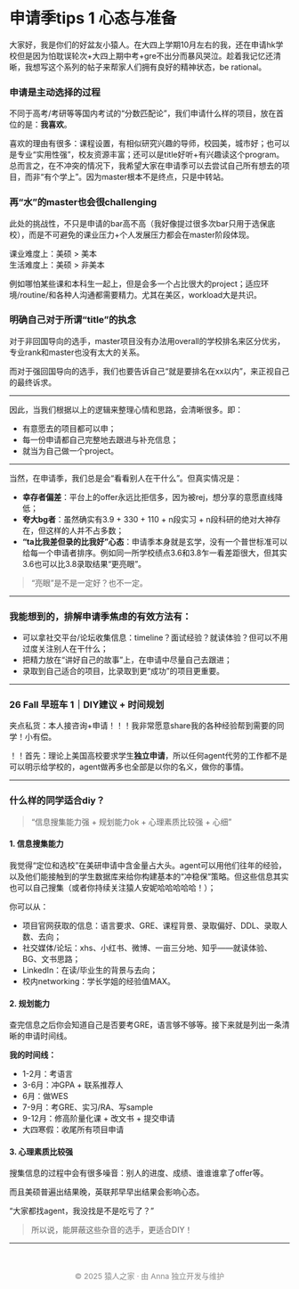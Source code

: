 # 申请季tips 1 心态与准备



大家好，我是你们的好盆友小猿人。在大四上学期10月左右的我，还在申请hk学校但是因为怕耽误轮次+大四上期中考+gre不出分而暴风哭泣。趁着我记忆还清晰，我想写这个系列的帖子来帮家人们拥有良好的精神状态，be rational。


### 申请是主动选择的过程

不同于高考/考研等等国内考试的“分数匹配论”，我们申请什么样的项目，放在首位的是：**我喜欢**。

喜欢的理由有很多：课程设置，有相似研究兴趣的导师，校园美，城市好；也可以是专业“实用性强”，校友资源丰富；还可以是title好听+有兴趣读这个program。总而言之，在不冲突的情况下，我希望大家在申请季可以去尝试自己所有想去的项目，而非“有个学上”。因为master根本不是终点，只是中转站。

### 再“水”的master也会很challenging

此处的挑战性，不只是申请的bar高不高（我好像提过很多次bar只用于选保底校），而是不可避免的课业压力+个人发展压力都会在master阶段体现。

课业难度上：美硕 > 美本  
生活难度上：美硕 > 非美本  

例如哪怕某些课和本科生一起上，但是会多一个占比很大的project；适应环境/routine/和各种人沟通都需要精力。尤其在美区，workload大是共识。

### 明确自己对于所谓“title”的执念

对于非回国导向的选手，master项目没有办法用overall的学校排名来区分优劣，专业rank和master也没有太大的关系。

而对于强回国导向的选手，我们也要告诉自己“就是要排名在xx以内”，来正视自己的最终诉求。

---

因此，当我们根据以上的逻辑来整理心情和思路，会清晰很多。即：

- 有意愿去的项目都可以申；
- 每一份申请都自己完整地去跟进与补充信息；
- 就当为自己做一个project。

---

当然，在申请季，我们总是会“看看别人在干什么”。但真实情况是：

- **幸存者偏差**：平台上的offer永远比拒信多，因为被rej，想分享的意愿直线降低；
- **夸大bg者**：虽然确实有3.9 + 330 + 110 + n段实习 + n段科研的绝对大神存在，但这样的人并不占多数；
- **“ta比我差但录的比我好”心态**：申请季本身就是玄学，没有一个普世标准可以给每一个申请者排序。例如同一所学校绩点3.6和3.8乍一看差距很大，但其实3.6也可以比3.8录取结果“更亮眼”。

> “亮眼”是不是一定好？也不一定。

---

### 我能想到的，排解申请季焦虑的有效方法有：

- 可以拿社交平台/论坛收集信息：timeline？面试经验？就读体验？但可以不用过度关注别人在干什么；
- 把精力放在“讲好自己的故事”上，在申请中尽量自己去跟进；
- 录取到自己适合的项目，比录取到更“成功”的项目更重要。

---

### 26 Fall 早班车 1｜DIY建议 + 时间规划

夹点私货：本人接咨询+申请！！！我非常愿意share我的各种经验帮到需要的同学！小有偿。

！！首先：理论上美国高校要求学生**独立申请**，所以任何agent代劳的工作都不是可以明示给学校的，agent做再多也全部是以你的名义，做你的事情。

---

### 什么样的同学适合diy？

> “信息搜集能力强 + 规划能力ok + 心理素质比较强 + 心细”

#### 1. 信息搜集能力

我觉得“定位和选校”在美研申请中含金量占大头。agent可以用他们往年的经验，以及他们能接触到的学生数据库来给你构建基本的“冲稳保”策略。但这些信息其实也可以自己搜集（或者你持续关注猿人安妮哈哈哈哈哈！）；

你可以从：

- 项目官网获取的信息：语言要求、GRE、课程背景、录取偏好、DDL、录取人数、去向；
- 社交媒体/论坛：xhs、小红书、微博、一亩三分地、知乎——就读体验、BG、文书思路；
- LinkedIn：在读/毕业生的背景与去向；
- 校内networking：学长学姐的经验值MAX。

#### 2. 规划能力

查完信息之后你会知道自己是否要考GRE，语言够不够等。接下来就是列出一条清晰的申请时间线。

**我的时间线：**

- 1-2月：考语言  
- 3-6月：冲GPA + 联系推荐人  
- 6月：做WES  
- 7-9月：考GRE、实习/RA、写sample  
- 9-12月：修高阶量化课 + 改文书 + 提交申请  
- 大四寒假：收尾所有项目申请

#### 3. 心理素质比较强

搜集信息的过程中会有很多噪音：别人的进度、成绩、谁谁谁拿了offer等。

而且美硕普遍出结果晚，英联邦早早出结果会影响心态。

“大家都找agent，我没找是不是吃亏了？”

> 所以说，能屏蔽这些杂音的选手，更适合DIY！

---

<p style="font-size: 0.85rem; color: #888; text-align: center; margin-top: 3rem;">
© 2025 猿人之家 · 由 Anna 独立开发与维护 
</p>
